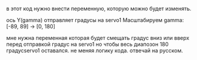 в этот код нужно внести переменную, которую можно будет изменять.

ось Y(gamma) отправляет градусы на servo1 Масштабируем gamma: [-89, 89] -> [0, 180]

мне нужна переменная которая будет смещать градус вниз или вверх перед отправкой градус на servo1 но чтобы весь диапозон 180 градусservo1 оставался. не меняя логику кода. отвечай на русском.